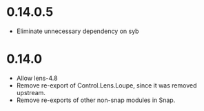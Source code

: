 # 0.14.0.5

* Eliminate unnecessary dependency on syb

# 0.14.0

* Allow lens-4.8
* Remove re-export of Control.Lens.Loupe, since it was removed upstream.
* Remove re-exports of other non-snap modules in Snap.
